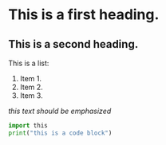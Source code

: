 # This is a first heading.

## This is a second heading.

This is a list:

1. Item 1.
2. Item 2.
3. Item 3.

_this text should be emphasized_

```python
import this
print("this is a code block")
```
